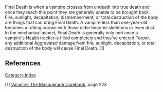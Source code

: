 Final Death is when a vampire crosses from undeath into true death and
once they reach this point they are generally unable to be brought back.
Fire, sunlight, decapitation, dismemberment, or total destruction of the
body are things that can bring Final Death. A vampire less than
one-year-old becomes a rotting corpse with those older become skeletons
or even dust. In the mechanical aspect, Final Death is generally only
met once a vampire's
[Health](./health.md) tracker is
filled completely and they've entered Torpor, any additional Aggravated
damage from fire, sunlight, decapitation, or total destruction of the
body will cause Final Death. [1]

## References

<a href="Category:Index" class="wikilink"
title="Category:Index">Category:Index</a>

[1] <a href="Vampire:_The_Masquerade_Corebook" class="wikilink"
title="Vampire: The Masquerade Corebook">Vampire: The Masquerade
Corebook</a>, page 223
